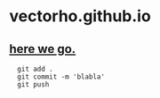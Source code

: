 # vectorho.github.io

[here we go.](http://vectorho.github.io)
---

``` git
  git add .
  git commit -m 'blabla'
  git push
```

